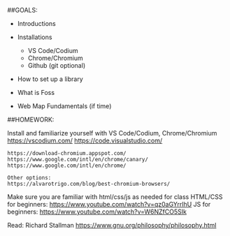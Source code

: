 ##GOALS:
- Introductions
- Installations
    - VS Code/Codium
    - Chrome/Chromium
    - Github (git optional)

- How to set up a library
- What is Foss
- Web Map Fundamentals (if time)

##HOMEWORK:

Install and familiarize yourself with VS Code/Codium, Chrome/Chromium
    https://vscodium.com/
    https://code.visualstudio.com/

    https://download-chromium.appspot.com/
    https://www.google.com/intl/en/chrome/canary/
    https://www.google.com/intl/en/chrome/
    
    Other options:
    https://alvarotrigo.com/blog/best-chromium-browsers/

Make sure you are familiar with html/css/js as needed for class
    HTML/CSS for beginners: https://www.youtube.com/watch?v=qz0aGYrrlhU
    JS for beginners: https://www.youtube.com/watch?v=W6NZfCO5SIk

Read:
    Richard Stallman
        https://www.gnu.org/philosophy/philosophy.html
    
    